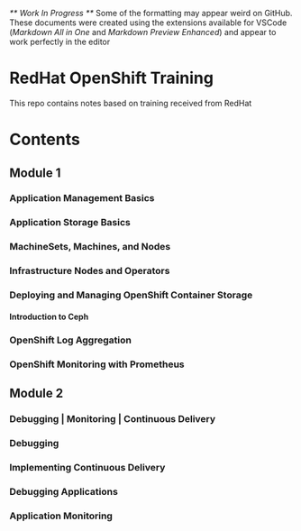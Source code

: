 _** Work In Progress **_
Some of the formatting may appear weird on GitHub. These documents were created using the extensions available for VSCode (*Markdown All in One* and *Markdown Preview Enhanced*) and appear to work perfectly in the editor

# RedHat OpenShift Training
This repo contains notes based on training received from RedHat

# Contents
## Module 1
### Application Management Basics
### Application Storage Basics
### MachineSets, Machines, and Nodes
### Infrastructure Nodes and Operators
### Deploying and Managing OpenShift Container Storage
#### Introduction to Ceph
### OpenShift Log Aggregation
### OpenShift Monitoring with Prometheus

## Module 2
### Debugging | Monitoring | Continuous Delivery
### Debugging 
### Implementing Continuous Delivery
### Debugging Applications
### Application Monitoring
